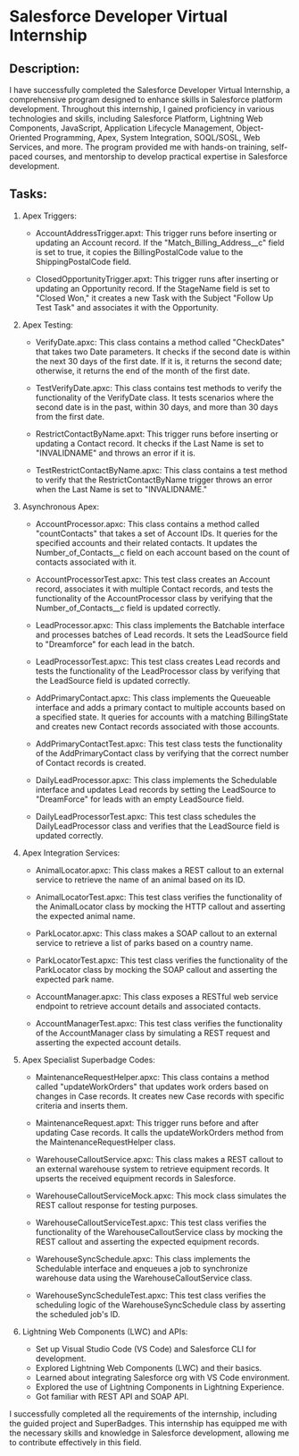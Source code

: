 # Salesforce Developer Virtual Internship

## Description:
I have successfully completed the Salesforce Developer Virtual Internship, a comprehensive program designed to enhance skills in Salesforce platform development. Throughout this internship, I gained proficiency in various technologies and skills, including Salesforce Platform, Lightning Web Components, JavaScript, Application Lifecycle Management, Object-Oriented Programming, Apex, System Integration, SOQL/SOSL, Web Services, and more. The program provided me with hands-on training, self-paced courses, and mentorship to develop practical expertise in Salesforce development.

## Tasks:

1. Apex Triggers:
   - AccountAddressTrigger.apxt: This trigger runs before inserting or updating an Account record. If the "Match_Billing_Address__c" field is set to true, it copies the BillingPostalCode value to the ShippingPostalCode field.

   - ClosedOpportunityTrigger.apxt: This trigger runs after inserting or updating an Opportunity record. If the StageName field is set to "Closed Won," it creates a new Task with the Subject "Follow Up Test Task" and associates it with the Opportunity.

2. Apex Testing:
   - VerifyDate.apxc: This class contains a method called "CheckDates" that takes two Date parameters. It checks if the second date is within the next 30 days of the first date. If it is, it returns the second date; otherwise, it returns the end of the month of the first date.

   - TestVerifyDate.apxc: This class contains test methods to verify the functionality of the VerifyDate class. It tests scenarios where the second date is in the past, within 30 days, and more than 30 days from the first date.

   - RestrictContactByName.apxt: This trigger runs before inserting or updating a Contact record. It checks if the Last Name is set to "INVALIDNAME" and throws an error if it is.

   - TestRestrictContactByName.apxc: This class contains a test method to verify that the RestrictContactByName trigger throws an error when the Last Name is set to "INVALIDNAME."

3. Asynchronous Apex:
   - AccountProcessor.apxc: This class contains a method called "countContacts" that takes a set of Account IDs. It queries for the specified accounts and their related contacts. It updates the Number_of_Contacts__c field on each account based on the count of contacts associated with it.

   - AccountProcessorTest.apxc: This test class creates an Account record, associates it with multiple Contact records, and tests the functionality of the AccountProcessor class by verifying that the Number_of_Contacts__c field is updated correctly.

   - LeadProcessor.apxc: This class implements the Batchable interface and processes batches of Lead records. It sets the LeadSource field to "Dreamforce" for each lead in the batch.

   - LeadProcessorTest.apxc: This test class creates Lead records and tests the functionality of the LeadProcessor class by verifying that the LeadSource field is updated correctly.

   - AddPrimaryContact.apxc: This class implements the Queueable interface and adds a primary contact to multiple accounts based on a specified state. It queries for accounts with a matching BillingState and creates new Contact records associated with those accounts.

   - AddPrimaryContactTest.apxc: This test class tests the functionality of the AddPrimaryContact class by verifying that the correct number of Contact records is created.

   - DailyLeadProcessor.apxc: This class implements the Schedulable interface and updates Lead records by setting the LeadSource to "DreamForce" for leads with an empty LeadSource field.

   - DailyLeadProcessorTest.apxc: This test class schedules the DailyLeadProcessor class and verifies that the LeadSource field is updated correctly.

4. Apex Integration Services:
   - AnimalLocator.apxc: This class makes a REST callout to an external service to retrieve the name of an animal based on its ID.

   - AnimalLocatorTest.apxc: This test class verifies the functionality of the AnimalLocator class by mocking the HTTP callout and asserting the expected animal name.

   - ParkLocator.apxc: This class makes a SOAP callout to an external service to retrieve a list of parks based on a country name.

   - ParkLocatorTest.apxc: This test class verifies the functionality of the ParkLocator class by mocking the SOAP callout and asserting the expected park name.

   - AccountManager.apxc: This class exposes a RESTful web service endpoint to retrieve account details and associated contacts.

   - AccountManagerTest.apxc: This test class verifies the functionality of the AccountManager class by simulating a REST request and asserting the expected account details.

5. Apex Specialist Superbadge Codes:
   - MaintenanceRequestHelper.apxc: This class contains a method called "updateWorkOrders" that updates work orders based on changes in Case records. It creates new Case records with specific criteria and inserts them.

   - MaintenanceRequest.apxt: This trigger runs before and after updating Case records. It calls the updateWorkOrders method from the MaintenanceRequestHelper class.

   - WarehouseCalloutService.apxc: This class makes a REST callout to an external warehouse system to retrieve equipment records. It upserts the received equipment records in Salesforce.

   - WarehouseCalloutServiceMock.apxc: This mock class simulates the REST callout response for testing purposes.

   - WarehouseCalloutServiceTest.apxc: This test class verifies the functionality of the WarehouseCalloutService class by mocking the REST callout and asserting the expected equipment records.

   - WarehouseSyncSchedule.apxc: This class implements the Schedulable interface and enqueues a job to synchronize warehouse data using the WarehouseCalloutService class.

   - WarehouseSyncScheduleTest.apxc: This test class verifies the scheduling logic of the WarehouseSyncSchedule class by asserting the scheduled job's ID.

6. Lightning Web Components (LWC) and APIs:
   - Set up Visual Studio Code (VS Code) and Salesforce CLI for development.
   - Explored Lightning Web Components (LWC) and their basics.
   - Learned about integrating Salesforce org with VS Code environment.
   - Explored the use of Lightning Components in Lightning Experience.
   - Got familiar with REST API and SOAP API.

I successfully completed all the requirements of the internship, including the guided project and SuperBadges. This internship has equipped me with the necessary skills and knowledge in Salesforce development, allowing me to contribute effectively in this field.
